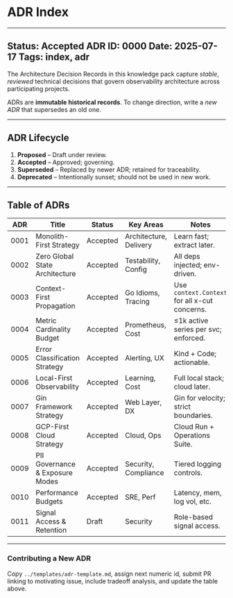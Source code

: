 # ADR Index

---
**Status:** Accepted
**ADR ID:** 0000
**Date:** 2025-07-17
**Tags:** index, adr
---
The Architecture Decision Records in this knowledge pack capture *stable*, *reviewed* technical
decisions that govern observability architecture across participating projects.

ADRs are **immutable historical records**. To change direction, write a *new ADR* that supersedes
an old one.

---

## ADR Lifecycle

1. **Proposed** – Draft under review.
2. **Accepted** – Approved; governing.
3. **Superseded** – Replaced by newer ADR; retained for traceability.
4. **Deprecated** – Intentionally sunset; should not be used in new work.

---

## Table of ADRs

| ADR | Title | Status | Key Areas | Notes |
|-----|-------|--------|-----------|-------|
| 0001 | Monolith-First Strategy | Accepted | Architecture, Delivery | Learn fast; extract later. |
| 0002 | Zero Global State Architecture | Accepted | Testability, Config | All deps injected; env-driven. |
| 0003 | Context-First Propagation | Accepted | Go Idioms, Tracing | Use `context.Context` for all x-cut concerns. |
| 0004 | Metric Cardinality Budget | Accepted | Prometheus, Cost | ≤1k active series per svc; enforced. |
| 0005 | Error Classification Strategy | Accepted | Alerting, UX | Kind + Code; actionable. |
| 0006 | Local-First Observability | Accepted | Learning, Cost | Full local stack; cloud later. |
| 0007 | Gin Framework Strategy | Accepted | Web Layer, DX | Gin for velocity; strict boundaries. |
| 0008 | GCP-First Cloud Strategy | Accepted | Cloud, Ops | Cloud Run + Operations Suite. |
| 0009 | PII Governance & Exposure Modes | Accepted | Security, Compliance | Tiered logging controls. |
| 0010 | Performance Budgets | Accepted | SRE, Perf | Latency, mem, log vol, etc. |
| 0011 | Signal Access & Retention | Draft | Security | Role-based signal access. |

---

### Contributing a New ADR

Copy `../templates/adr-template.md`, assign next numeric id, submit PR linking to motivating issue,
include tradeoff analysis, and update the table above.
